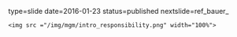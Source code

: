 type=slide
date=2016-01-23
status=published
nextslide=ref_bauer_
~~~~~~
<img src ="/img/mgm/intro_responsibility.png" width="100%">
